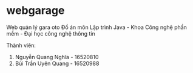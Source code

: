 # webgarage
Web quản lý gara oto
Đồ án môn Lập trình Java - Khoa Công nghệ phần mềm - Đại học công nghệ thông tin

Thành viên: 
1. Nguyễn Quang Nghĩa - 16520810
2. Bùi Trần Uyên Quang - 16520988
